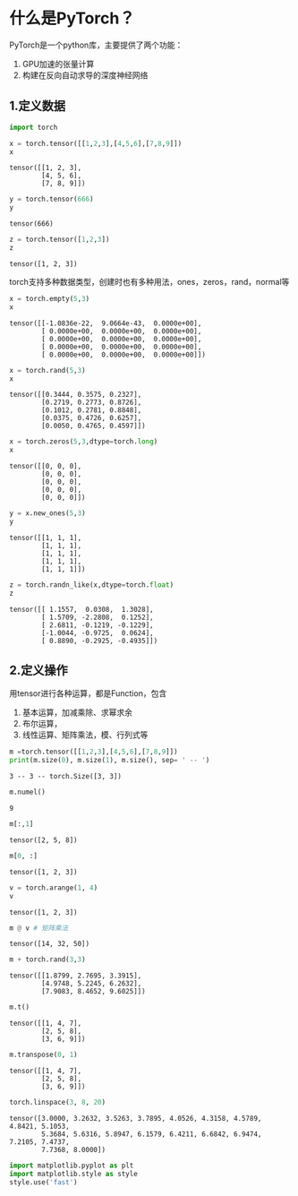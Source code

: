 # 什么是PyTorch？
PyTorch是一个python库，主要提供了两个功能：
1. GPU加速的张量计算
2. 构建在反向自动求导的深度神经网络

## 1.定义数据


```python
import torch

x = torch.tensor([[1,2,3],[4,5,6],[7,8,9]])
x
```




    tensor([[1, 2, 3],
            [4, 5, 6],
            [7, 8, 9]])




```python
y = torch.tensor(666)
y
```




    tensor(666)




```python
z = torch.tensor([1,2,3])
z
```




    tensor([1, 2, 3])



torch支持多种数据类型，创建时也有多种用法，ones，zeros，rand，normal等


```python
x = torch.empty(5,3)
x
```




    tensor([[-1.0836e-22,  9.0664e-43,  0.0000e+00],
            [ 0.0000e+00,  0.0000e+00,  0.0000e+00],
            [ 0.0000e+00,  0.0000e+00,  0.0000e+00],
            [ 0.0000e+00,  0.0000e+00,  0.0000e+00],
            [ 0.0000e+00,  0.0000e+00,  0.0000e+00]])




```python
x = torch.rand(5,3)
x
```




    tensor([[0.3444, 0.3575, 0.2327],
            [0.2719, 0.2773, 0.8726],
            [0.1012, 0.2781, 0.8848],
            [0.0375, 0.4726, 0.6257],
            [0.0050, 0.4765, 0.4597]])




```python
x = torch.zeros(5,3,dtype=torch.long)
x
```




    tensor([[0, 0, 0],
            [0, 0, 0],
            [0, 0, 0],
            [0, 0, 0],
            [0, 0, 0]])




```python
y = x.new_ones(5,3)
y
```




    tensor([[1, 1, 1],
            [1, 1, 1],
            [1, 1, 1],
            [1, 1, 1],
            [1, 1, 1]])




```python
z = torch.randn_like(x,dtype=torch.float)
z
```




    tensor([[ 1.1557,  0.0308,  1.3028],
            [ 1.5709, -2.2808,  0.1252],
            [ 2.6811, -0.1219, -0.1229],
            [-1.0044, -0.9725,  0.0624],
            [ 0.8890, -0.2925, -0.4935]])



## 2.定义操作
用tensor进行各种运算，都是Function，包含
1. 基本运算，加减乘除、求幂求余
2. 布尔运算，
3. 线性运算、矩阵乘法，模、行列式等


```python
m =torch.tensor([[1,2,3],[4,5,6],[7,8,9]])
print(m.size(0), m.size(1), m.size(), sep= ' -- ')
```

    3 -- 3 -- torch.Size([3, 3])



```python
m.numel()
```




    9




```python
m[:,1]
```




    tensor([2, 5, 8])




```python
m[0, :]
```




    tensor([1, 2, 3])




```python
v = torch.arange(1, 4)
v
```




    tensor([1, 2, 3])




```python
m @ v # 矩阵乘法
```




    tensor([14, 32, 50])




```python
m + torch.rand(3,3)
```




    tensor([[1.8799, 2.7695, 3.3915],
            [4.9748, 5.2245, 6.2632],
            [7.9083, 8.4652, 9.6025]])




```python
m.t()
```




    tensor([[1, 4, 7],
            [2, 5, 8],
            [3, 6, 9]])




```python
m.transpose(0, 1)
```




    tensor([[1, 4, 7],
            [2, 5, 8],
            [3, 6, 9]])




```python
torch.linspace(3, 8, 20)
```




    tensor([3.0000, 3.2632, 3.5263, 3.7895, 4.0526, 4.3158, 4.5789, 4.8421, 5.1053,
            5.3684, 5.6316, 5.8947, 6.1579, 6.4211, 6.6842, 6.9474, 7.2105, 7.4737,
            7.7368, 8.0000])




```python
import matplotlib.pyplot as plt
import matplotlib.style as style
style.use('fast')
```

